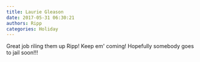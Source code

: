 ```yaml
---
title: Laurie Gleason
date: 2017-05-31 06:30:21
authors: Ripp
categories: Holiday
---
```


 Great job riling them up Ripp! Keep em' coming! Hopefully somebody goes to jail soon!!!